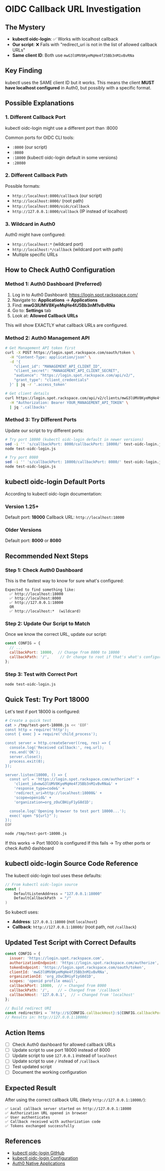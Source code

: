 # OIDC Callback URL Investigation

## The Mystery

- **kubectl oidc-login**: ✅ Works with localhost callback
- **Our script**: ❌ Fails with "redirect_uri is not in the list of allowed callback URLs"
- **Same client ID**: Both use `mwG3lUMV8KyeMqHe4fJ5Bb3nM1vBvRNa`

## Key Finding

kubectl uses the SAME client ID but it works. This means the client **MUST have localhost configured** in Auth0, but possibly with a specific format.

## Possible Explanations

### 1. Different Callback Port

kubectl oidc-login might use a different port than :8000

Common ports for OIDC CLI tools:
- `:8000` (our script)
- `:8080`
- `:18000` (kubectl oidc-login default in some versions)
- `:28080`

### 2. Different Callback Path

Possible formats:
- `http://localhost:8000/callback` (our script)
- `http://localhost:8000/` (root path)
- `http://localhost:8000/oidc/callback`
- `http://127.0.0.1:8000/callback` (IP instead of localhost)

### 3. Wildcard in Auth0

Auth0 might have configured:
- `http://localhost:*` (wildcard port)
- `http://localhost:*/callback` (wildcard port with path)
- Multiple specific URLs

## How to Check Auth0 Configuration

### Method 1: Auth0 Dashboard (Preferred)

1. Log in to Auth0 Dashboard: https://login.spot.rackspace.com/
2. Navigate to: **Applications** → **Applications**
3. Find: **mwG3lUMV8KyeMqHe4fJ5Bb3nM1vBvRNa**
4. Go to: **Settings** tab
5. Look at: **Allowed Callback URLs**

This will show EXACTLY what callback URLs are configured.

### Method 2: Auth0 Management API

```bash
# Get Management API token first
curl -X POST https://login.spot.rackspace.com/oauth/token \
  -H "Content-Type: application/json" \
  -d '{
    "client_id": "MANAGEMENT_API_CLIENT_ID",
    "client_secret": "MANAGEMENT_API_CLIENT_SECRET",
    "audience": "https://login.spot.rackspace.com/api/v2/",
    "grant_type": "client_credentials"
  }' | jq -r '.access_token'

# Get client details
curl https://login.spot.rackspace.com/api/v2/clients/mwG3lUMV8KyeMqHe4fJ5Bb3nM1vBvRNa \
  -H "Authorization: Bearer YOUR_MANAGEMENT_API_TOKEN" \
  | jq '.callbacks'
```

### Method 3: Try Different Ports

Update our script to try different ports:

```bash
# Try port 18000 (kubectl oidc-login default in newer versions)
sed -i '' 's/callbackPort: 8000/callbackPort: 18000/' test-oidc-login.js
node test-oidc-login.js

# Try port 8080
sed -i '' 's/callbackPort: 18000/callbackPort: 8080/' test-oidc-login.js
node test-oidc-login.js
```

## kubectl oidc-login Default Ports

According to kubectl oidc-login documentation:

### Version 1.25+
Default port: **18000**
Callback URL: `http://localhost:18000`

### Older Versions
Default port: **8000** or **8080**

## Recommended Next Steps

### Step 1: Check Auth0 Dashboard

This is the fastest way to know for sure what's configured:

```
Expected to find something like:
  ✅ http://localhost:18000
  ✅ http://localhost:8000
  ✅ http://127.0.0.1:18000
  OR
  ✅ http://localhost:*  (wildcard)
```

### Step 2: Update Our Script to Match

Once we know the correct URL, update our script:

```javascript
const CONFIG = {
  // ...
  callbackPort: 18000,  // Change from 8000 to 18000
  callbackPath: '/',     // Or change to root if that's what's configured
};
```

### Step 3: Test with Correct Port

```bash
node test-oidc-login.js
```

## Quick Test: Try Port 18000

Let's test if port 18000 is configured:

```bash
# Create a quick test
cat > /tmp/test-port-18000.js << 'EOF'
const http = require('http');
const { exec } = require('child_process');

const server = http.createServer((req, res) => {
  console.log('Received callback:', req.url);
  res.end('OK');
  server.close();
  process.exit(0);
});

server.listen(18000, () => {
  const url = 'https://login.spot.rackspace.com/authorize?' +
    'client_id=mwG3lUMV8KyeMqHe4fJ5Bb3nM1vBvRNa&' +
    'response_type=code&' +
    'redirect_uri=http://localhost:18000&' +
    'scope=openid&' +
    'organization=org_zOuCBHiyF1yG8d1D';

  console.log('Opening browser to test port 18000...');
  exec(`open "${url}"`);
});
EOF

node /tmp/test-port-18000.js
```

If this works → Port 18000 is configured
If this fails → Try other ports or check Auth0 dashboard

## kubectl oidc-login Source Code Reference

The kubectl oidc-login tool uses these defaults:

```go
// From kubectl oidc-login source
const (
    DefaultListenAddress = "127.0.0.1:18000"
    DefaultCallbackPath  = "/"
)
```

So kubectl uses:
- **Address**: `127.0.0.1:18000` (not `localhost`)
- **Callback**: `http://127.0.0.1:18000/` (root path, not `/callback`)

## Updated Test Script with Correct Defaults

```javascript
const CONFIG = {
  issuer: 'https://login.spot.rackspace.com',
  authorizationEndpoint: 'https://login.spot.rackspace.com/authorize',
  tokenEndpoint: 'https://login.spot.rackspace.com/oauth/token',
  clientId: 'mwG3lUMV8KyeMqHe4fJ5Bb3nM1vBvRNa',
  organizationId: 'org_zOuCBHiyF1yG8d1D',
  scopes: 'openid profile email',
  callbackPort: 18000,  // ← Changed from 8000
  callbackPath: '/',    // ← Changed from '/callback'
  callbackHost: '127.0.0.1',  // ← Changed from 'localhost'
};

// Build redirect URI
const redirectUri = `http://${CONFIG.callbackHost}:${CONFIG.callbackPort}${CONFIG.callbackPath}`;
// Results in: http://127.0.0.1:18000/
```

## Action Items

- [ ] Check Auth0 dashboard for allowed callback URLs
- [ ] Update script to use port 18000 instead of 8000
- [ ] Update script to use `127.0.0.1` instead of `localhost`
- [ ] Update script to use `/` instead of `/callback`
- [ ] Test updated script
- [ ] Document the working configuration

## Expected Result

After using the correct callback URL (likely `http://127.0.0.1:18000/`):

```
✅ Local callback server started on http://127.0.0.1:18000
✅ Authorization URL opened in browser
✅ User authenticates
✅ Callback received with authorization code
✅ Tokens exchanged successfully
```

## References

- [kubectl oidc-login GitHub](https://github.com/int128/kubelogin)
- [kubectl oidc-login Configuration](https://github.com/int128/kubelogin/blob/master/docs/setup.md)
- [Auth0 Native Applications](https://auth0.com/docs/get-started/applications/application-types#native-applications)
